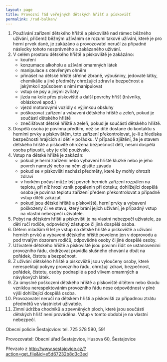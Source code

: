 ```yaml
---
layout: page
title: Provozní řád veřejných dětských hřišť a pískovišť
permalink: /rad-balkan/
---
```


1. Používání zařízení dětského hřiště a pískoviště nad rámec běžného užívání, přičemž běžným užíváním se rozumí takové užívání, které je pro herní prvek dané, je zakázáno a provozovatel neručí za případné následky tohoto nesprávného a zakázaného užívání.
2. V celém prostoru dětského hřiště a pískoviště je zakázáno:
    - kouření
    - konzumace alkoholu a užívání omamných látek
    - manipulace s otevřeným ohněm
    - přinášet na dětské hřiště střelné zbraně, výbušniny, jedovaté látky, chemikálie a jiné předměty ohrožující zdraví a bezpečnost a jakýmkoli způsobem s nimi manipulovat
    - vstup se psy a jinými zvířaty
    - jízda na kole přes pískoviště a další povrchy hřišť (trávníky, oblázkové apod.)
    - vjezd motorovými vozidly s výjimkou obsluhy
    - poškozovat zařízení a vybavení dětského hřiště a zeleň, pokud je součástí dětského hřiště
    - znečišťovat dětské hřiště a zeleň, pokud je součástí dětského hřiště.
3. Dospělá osoba je povinna předtím, než se dítě dostane do kontaktu s herními prvky a pískovištěm, toto zařízení překontrolovat, je-li z hlediska bezpečnosti hrajících si dětí v pořádku. V případě zjištění, že je stavem dětského hřiště a pískovitě ohrožena bezpečnost dětí, nesmí dospělá osoba připustit, aby je dítě používalo.
4. Vstup na dětské hřiště je zakázán:
    - pokud je herní zařízení nebo vybavení hřiště kluzké nebo je jeho povrch namrzlý nebo na něm zjistíte závadu
    - pokud se v pískovišti nachází předměty, které by mohly ohrozit zdraví
    - v horkém počasí může být povrch herních zařízení rozpálen na teplotu, při níž hrozí vznik popálenin při doteku; dohlížející dospělá osoba je povinna teplotu zařízení předem překontrolovat a případně vstup dítěti zakázat
    - pokud jsou dětské hřiště a pískoviště, herní prvky a vybavení poškozeny či ve stavu, který brání jejich užívání, je případný vstup na vlastní nebezpečí uživatele.
5. Pobyt na dětském hřišti a pískovišti je na vlastní nebezpečí uživatele, za děti ručí rodiče, odpovědný zástupce či jiná dospělá osoba.
6. Dětem mladším 6 let je vstup na dětské hřiště a pískoviště a užívání herních prvků a vybavení dětského hřiště povoleno jen v doprovodu a pod trvalým dozorem rodičů, odpovědné osoby či jiné dospělé osoby.
7. Uživatelé dětského hřiště a pískoviště jsou povinni řídit se ustanoveními provozního řádu, dodržovat pravidla slušného chování a dbát na pořádek, čistotu a bezpečnost.
8. Z užívání dětského hřiště a pískoviště jsou vyloučeny osoby, které nerespektují pokyny provozního řádu, ohrožují zdraví, bezpečnost, pořádek, čistotu, osoby podnapilé a pod vlivem omamných a návykových látek.
9. Za úmyslné poškození dětského hřiště a pískoviště dítětem nebo škodu vzniklou nerespektováním provozního řádu nese odpovědnost v plné výši dohlížející dospělá osoba.
10. Provozovatel neručí na dětském hřišti a pískovišti za případnou ztrátu předmětů ve vlastnictví uživatele.
11. Zimní údržba chodníků a zpevněných ploch, které jsou součástí dětských hřišť není prováděna. Vstup v tomto období je na vlastní nebezpečí.

Obecní policie Šestajovice: tel. 725 378 590, 591

Provozovatel: Obecní úřad Šestajovice, Husova 60, Šestajovice

Převzato z http://www.sestajovice.cz/?action=get_file&id=e5d67232b8d3c3ed